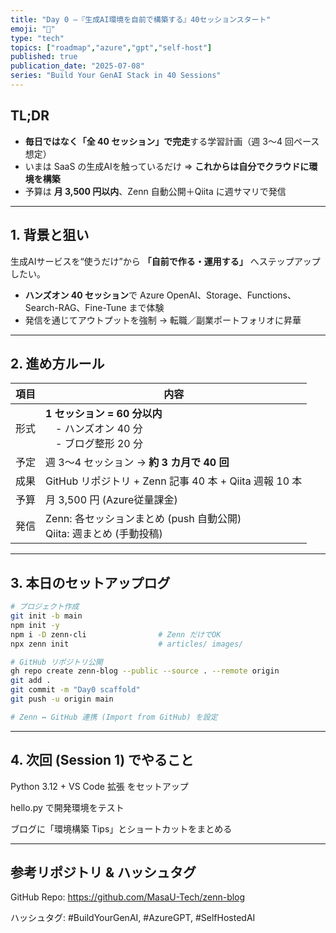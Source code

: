 ```yaml
---
title: "Day 0 —『生成AI環境を自前で構築する』40セッションスタート"
emoji: "🚀"
type: "tech"
topics: ["roadmap","azure","gpt","self-host"]
published: true
publication_date: "2025-07-08"
series: "Build Your GenAI Stack in 40 Sessions"
---
```


## TL;DR
- **毎日ではなく「全 40 セッション」で完走**する学習計画（週 3〜4 回ペース想定）  
- いまは SaaS の生成AIを触っているだけ ⇒ **これからは自分でクラウドに環境を構築**  
- 予算は **月 3,500 円以内**、Zenn 自動公開＋Qiita に週サマリで発信

---

## 1. 背景と狙い
生成AIサービスを“使うだけ”から **「自前で作る・運用する」** へステップアップしたい。  
- **ハンズオン 40 セッション**で Azure OpenAI、Storage、Functions、Search-RAG、Fine-Tune まで体験  
- 発信を通じてアウトプットを強制 → 転職／副業ポートフォリオに昇華

---

## 2. 進め方ルール

| 項目 | 内容 |
|------|------|
| 形式 | **1 セッション = 60 分以内** <br>　\- ハンズオン 40 分 <br>　\- ブログ整形 20 分 |
| 予定 | 週 3〜4 セッション → **約 3 カ月で 40 回** |
| 成果 | GitHub リポジトリ + Zenn 記事 40 本 + Qiita 週報 10 本 |
| 予算 | 月 3,500 円 (Azure従量課金) |
| 発信 | Zenn: 各セッションまとめ (push 自動公開) <br>Qiita: 週まとめ (手動投稿) |

---

## 3. 本日のセットアップログ

```bash
# プロジェクト作成
git init -b main
npm init -y
npm i -D zenn-cli                # Zenn だけでOK
npx zenn init                    # articles/ images/

# GitHub リポジトリ公開
gh repo create zenn-blog --public --source . --remote origin
git add .
git commit -m "Day0 scaffold"
git push -u origin main

# Zenn ↔ GitHub 連携 (Import from GitHub) を設定
```
---

## 4. 次回 (Session 1) でやること
Python 3.12 + VS Code 拡張 をセットアップ

hello.py で開発環境をテスト

ブログに「環境構築 Tips」とショートカットをまとめる

---

## 参考リポジトリ & ハッシュタグ
GitHub Repo: https://github.com/MasaU-Tech/zenn-blog

ハッシュタグ: #BuildYourGenAI, #AzureGPT, #SelfHostedAI
